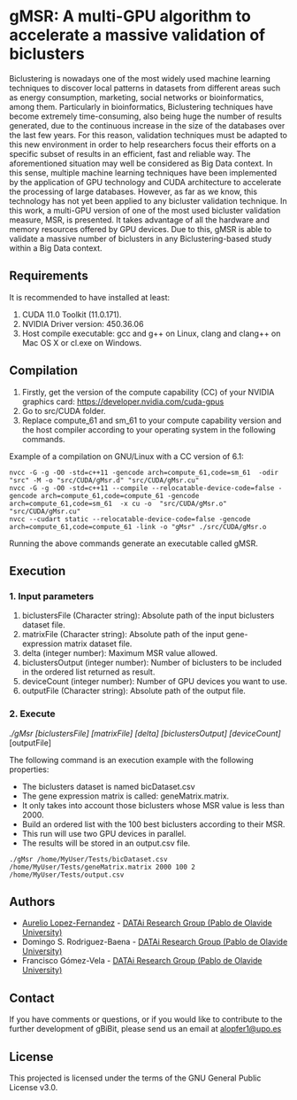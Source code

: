 # gMSR: A multi-GPU algorithm to accelerate a massive validation of biclusters

Biclustering is nowadays one of the most widely used machine learning techniques to discover local patterns in datasets from different areas such as energy consumption, marketing, social networks or bioinformatics, among them. Particularly in bioinformatics, Biclustering techniques have become extremely time-consuming, also being huge the number of results generated, due to the continuous increase in the size of the databases over the last few years. For this reason, validation techniques must be adapted to this new environment in order to help researchers focus their efforts on a specific subset of results in an efficient, fast and reliable way. The aforementioned situation may well be considered as Big Data context. In this sense, multiple machine learning techniques have been implemented by the application of GPU technology and CUDA architecture to accelerate the processing of large databases. However, as far as we know, this technology has not yet been applied to any bicluster validation technique. In this work, a multi-GPU version of one of the most used bicluster validation measure, MSR, is presented. It takes advantage of all the hardware and memory resources offered by GPU devices. Due to this, gMSR is able to validate a massive number of biclusters in any Biclustering-based study within a Big Data context.

## Requirements
It is recommended to have installed at least:
1. CUDA 11.0 Toolkit (11.0.171).
2. NVIDIA Driver version: 450.36.06
3. Host compile executable: gcc and g++ on Linux, clang and clang++ on Mac OS X or cl.exe on Windows.

## Compilation
1. Firstly, get the version of the compute capability (CC) of your NVIDIA graphics card: https://developer.nvidia.com/cuda-gpus
2. Go to src/CUDA folder.
3. Replace compute_61 and sm_61 to your compute capability version and the host compiler according to your operating system in the following commands.

Example of a compilation on GNU/Linux with a CC version of 6.1:
```
nvcc -G -g -O0 -std=c++11 -gencode arch=compute_61,code=sm_61  -odir "src" -M -o "src/CUDA/gMsr.d" "src/CUDA/gMsr.cu"
nvcc -G -g -O0 -std=c++11 --compile --relocatable-device-code=false -gencode arch=compute_61,code=compute_61 -gencode arch=compute_61,code=sm_61  -x cu -o  "src/CUDA/gMsr.o" "src/CUDA/gMsr.cu"
nvcc --cudart static --relocatable-device-code=false -gencode arch=compute_61,code=compute_61 -link -o "gMsr" ./src/CUDA/gMsr.o
```
Running the above commands generate an executable called gMSR.

## Execution
### 1. Input parameters
1. biclustersFile (Character string): Absolute path of the input biclusters dataset file.
2. matrixFile (Character string): Absolute path of the input gene-expression matrix dataset file.
3. delta (integer number): Maximum MSR value allowed.
4. biclustersOutput (integer number): Number of biclusters to be included in the ordered list returned as result.
5. deviceCount (integer number): Number of GPU devices you want to use.
2. outputFile (Character string): Absolute path of the output file.

### 2. Execute
_./gMsr [biclustersFile] [matrixFile] [delta] [biclustersOutput] [deviceCount]_[outputFile]

The following command is an execution example with the following properties:
- The biclusters dataset is named bicDataset.csv
- The gene expression matrix is called: geneMatrix.matrix.
- It only takes into account those biclusters whose MSR value is less than 2000.
- Build an ordered list with the 100 best biclusters according to their MSR.
- This run will use two GPU devices in parallel.
- The results will be stored in an output.csv file.
```
./gMsr /home/MyUser/Tests/bicDataset.csv /home/MyUser/Tests/geneMatrix.matrix 2000 100 2 /home/MyUser/Tests/output.csv
```

## Authors
* [Aurelio Lopez-Fernandez](mailto:alopfer1@upo.es) - [DATAi Research Group (Pablo de Olavide University)](http://www.upo.es/investigacion/datai)
* Domingo S. Rodriguez-Baena - [DATAi Research Group (Pablo de Olavide University)](http://www.upo.es/investigacion/datai)
* Francisco Gómez-Vela - [DATAi Research Group (Pablo de Olavide University)](http://www.upo.es/investigacion/datai)

## Contact
If you have comments or questions, or if you would like to contribute to the further development of gBiBit, please send us an email at alopfer1@upo.es

## License
This projected is licensed under the terms of the GNU General Public License v3.0.
